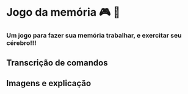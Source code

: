 # Jogo da memória :video_game:  :brain:
### Um jogo para fazer sua memória trabalhar, e exercitar seu cérebro!!!


## Transcrição de comandos

## Imagens e explicação